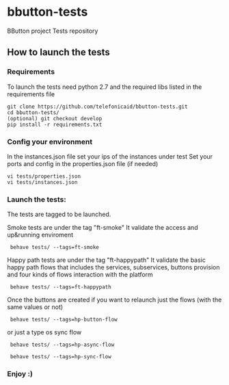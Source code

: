 # bbutton-tests
BButton project Tests repository 


## How to launch the tests

### Requirements

To launch the tests need python 2.7 and the required libs listed in the requirements file


```
git clone https://github.com/telefonicaid/bbutton-tests.git
cd bbutton-tests/
(optional) git checkout develop
pip install -r requirements.txt
``` 


### Config your environment 

In the instances.json file set your ips of the instances under test
Set your ports and config in the properties.json file (if needed)
 
```
vi tests/properties.json 
vi tests/instances.json
```
 
 
 
### Launch the tests: 
The tests are tagged to be launched.


Smoke tests are under the tag "ft-smoke" 
 It validate the access and up&running enviroment

``` 
 behave tests/ --tags=ft-smoke
```

Happy path tests are under the tag "ft-happypath" 
 It validate the basic happy path flows that includes the services, subservices, buttons provision and four kinds of flows interaction with the platform

```
 behave tests/ --tags=ft-happypath
```

Once the buttons are created if you want to relaunch just the flows (with the same values or not)
```
 behave tests/ --tags=hp-button-flow
```
or just a type os sync flow

```
 behave tests/ --tags=hp-async-flow
```
```
 behave tests/ --tags=hp-sync-flow
```


### Enjoy :)
